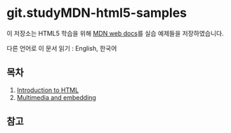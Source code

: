 # git.studyMDN-html5-samples

이 저장소는 HTML5 학습을 위해 [MDN web docs](https://developer.mozilla.org/ko/docs/Web/HTML)를 실습 예제들을 저장하였습니다.

다른 언어로 이 문서 읽기 : English, 한국어

##  목차
1. [Introduction to HTML](https://github.com/jinseobhong/git.studyMDN-html5-samples/blob/master/1.Introduction-to-HTML/README.md)
2. [Multimedia and embedding](https://github.com/jinseobhong/git.studyMDN-html5-samples/blob/master/2.Multimedia-and-embedding/README.md)

##  참고

